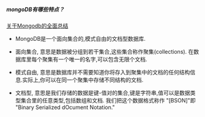 ##### mongoDB有哪些特点？
[关于Mongodb的全面总结](https://blog.csdn.net/shellching/article/details/7651979)

- MongoDB是一个面向集合的,模式自由的文档型数据库.
- 面向集合, 意思是数据被分组到若干集合,这些集合称作聚集(collections). 在数据库里每个聚集有一个唯一的名字,可以包含无限个文档.

- 模式自由, 意思是数据库并不需要知道你将存入到聚集中的文档的任何结构信息.实际上,你可以在同一个聚集中存储不同结构的文档.

- 文档型, 意思是我们存储的数据是键-值对的集合,键是字符串,值可以是数据类型集合里的任意类型,包括数组和文档. 我们把这个数据格式称作 "[BSON]"即 "Binary Serialized dOcument Notation."



